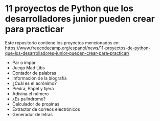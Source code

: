 # 11 proyectos de Python que los desarrolladores junior pueden crear para practicar
Este repositorio contiene los proyectos mencionados en: https://www.freecodecamp.org/espanol/news/11-proyectos-de-python-que-los-desarrolladores-junior-pueden-crear-para-practicar/
- Par o impar
- Juego Mad Libs
- Contador de palabras
- Información de la biografía
- ¿Cuál es el acrónimo?
- Piedra, Papel y tijera
- Adivina el número
- ¿Es palíndromo?
- Calculador de propinas
- Extractor de correos electrónicos
- Generador de letras
